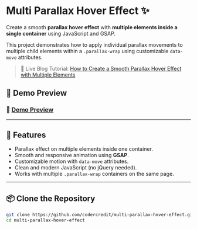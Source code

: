 # Multi Parallax Hover Effect ✨

Create a smooth **parallax hover effect** with **multiple elements inside a single container** using JavaScript and GSAP.

This project demonstrates how to apply individual parallax movements to multiple child elements within a `.parallax-wrap` using customizable `data-move` attributes.

> 🔗 Live Blog Tutorial: [How to Create a Smooth Parallax Hover Effect with Multiple Elements](https://blog.mkk360.com/how-to-create-a-smooth-parallax-hover-effect-with-multiple-elements-in-one-container/)

## 🔁 Demo Preview

### 🔁 [Demo Preview](https://1.envato.market/9LxkL3)

---

## 🚀 Features

- Parallax effect on multiple elements inside one container.
- Smooth and responsive animation using **GSAP**.
- Customizable motion with `data-move` attributes.
- Clean and modern JavaScript (no jQuery needed).
- Works with multiple `.parallax-wrap` containers on the same page.

---

## 📦 Clone the Repository

```bash
git clone https://github.com/codercredit/multi-parallax-hover-effect.git
cd multi-parallax-hover-effect
